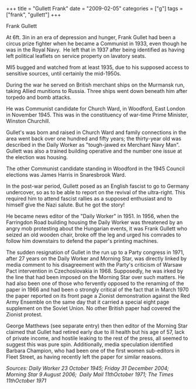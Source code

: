 +++
title = "Gullett Frank"
date = "2009-02-05"
categories = ["g"]
tags = ["frank", "gullett"]
+++

Frank Gullett

At 6ft. 3in in an era of depression and hunger, Frank Gullet had been a circus prize fighter when he became a Communist in 1933, even though he was in the Royal Navy.  He left that in 1937 after being identified as having left political leaflets on service property on lavatory seats. 

MI5 bugged and watched from at least 1935, due to his supposed access to sensitive sources, until certainly the mid-1950s. 

During the war he served on British merchant ships on the Murmansk run, taking Allied munitions to Russia. Three ships went down beneath him after torpedo and bomb attacks.

He was Communist candidate for Church Ward, in Woodford, East London in November 1945. This was in the constituency of war-time Prime Minister, Winston Churchill.

Gullet's was born and raised in Church Ward and family connections in the area went back over one hundred and fifty years; the thirty-year old was described in the Daily Worker as "tough-jawed ex Merchant Navy Man". Gullett was also a trained building operative and the number one issue at the election was housing.

The other Communist candidate standing in Woodford in the 1945 Council elections was James Harris in Snaresbrook Ward.

In the post-war period, Gullett posed as an English fascist to go to Germany undercover, so as to be able to report on the revival of the ultra-right. This required him to attend fascist rallies as a supposed enthusiast and to himself give the Nazi salute. But he got the story!  

He became news editor of the "Daily Worker" in 1951. In 1956, when the Farringdon Road building housing the Daily Worker was threatened by an angry mob protesting about the Hungarian events, it was Frank Gullett who seized an old wooden chair, broke off the leg and urged his comrades to follow him downstairs to defend the paper's printing machines.

The sudden resignation of Gullet in the run up to a Party congress in 1971, after 27 years on the Daily Worker and Morning Star, was directly linked by media comment to his disagreement with the Party's criticism of Warsaw Pact intervention in Czechoslovakia in 1968. Supposedly, he was irked by the line that had been imposed on the Morning Star over such matters. He had also been one of those who fervently opposed to the renaming of the paper in 1966 and had been o strongly critical of the fact that in March 1970 the paper reported on its front page a Zionist demonstration against the Red Army Ensemble on the same day that it carried a special eight page supplement on the Soviet Union. No other British paper had covered the Zionist protest. 

George Matthews (see separate entry) then then editor of the Morning Star claimed that Gullet had retired early due to ill health but his age of 57, lack of private income, and hostile leaking to the rest of the press, all seemed to suggest this was pure spin. Additionally, media speculation identified Barbara Champion, who had been one of the first women sub-editors in Fleet Street, as having recently left the paper for similar reasons.

_Sources: Daily Worker 23 October 1945; Friday 31 December 2004; Morning Star 9 August 2006;  Daily Mail 11thOctober 1971; The Times 11thOctober 1971_
